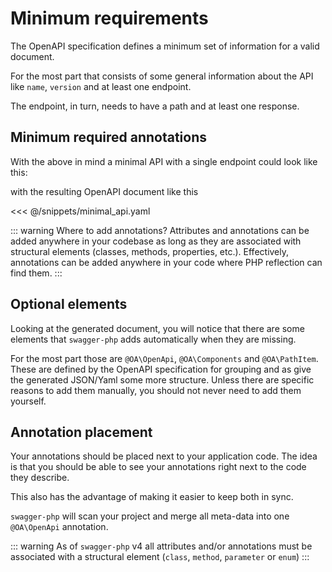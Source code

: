 # Minimum requirements

The OpenAPI specification defines a minimum set of information for a valid document.

For the most part that consists of some general information about the API like `name`, `version`
and at least one endpoint.

The endpoint, in turn, needs to have a path and at least one response.

## Minimum required annotations

With the above in mind a minimal API with a single endpoint could look like this:

<codeblock id="minimal">
  <template v-slot:at>

<<< @/snippets/minimal_api_at.php

  </template>
  <template v-slot:an>

<<< @/snippets/minimal_api_an.php

  </template>
</codeblock>

with the resulting OpenAPI document like this

<<< @/snippets/minimal_api.yaml

::: warning Where to add annotations?
Attributes and annotations can be added anywhere in your codebase as long as they are associated with structural elements
(classes, methods, properties, etc.).
Effectively, annotations can be added anywhere in your code where PHP reflection can find them.
:::

## Optional elements

Looking at the generated document, you will notice that there are some elements that `swagger-php` adds automatically
when they are missing.

For the most part those are `@OA\OpenApi`, `@OA\Components` and `@OA\PathItem`. These are defined by the OpenAPI specification
for grouping and as give the generated JSON/Yaml some more structure.
Unless there are specific reasons to add them manually, you should not never need to add them yourself.

## Annotation placement

Your annotations should be placed next to your application code.
The idea is that you should be able to see your annotations right next to the code they describe.

This also has the advantage of making it easier to keep both in sync.

`swagger-php` will scan your project and merge all meta-data into one` @OA\OpenApi` annotation.

::: warning
As of `swagger-php` v4 all attributes and/or annotations must be associated with
a structural element (`class`, `method`, `parameter` or `enum`)
:::


